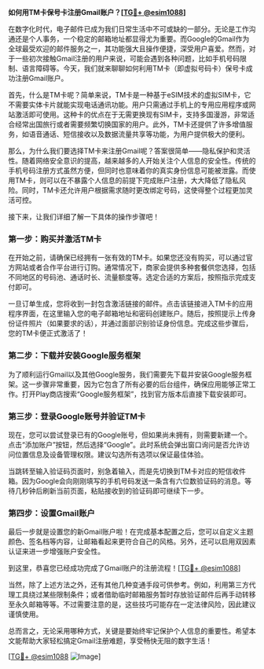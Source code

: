 **如何用TM卡保号卡注册Gmail账户？[[TG💪+ @esim1088](https://t.me/s/esim1088)]**

在数字化时代，电子邮件已成为我们日常生活中不可或缺的一部分。无论是工作沟通还是个人事务，一个稳定的邮箱地址都显得尤为重要。而Google的Gmail作为全球最受欢迎的邮件服务之一，其功能强大且操作便捷，深受用户喜爱。然而，对于一些初次接触Gmail注册的用户来说，可能会遇到各种问题，比如手机号码限制、语言障碍等。今天，我们就来聊聊如何利用TM卡（即虚拟号码卡）保号卡成功注册Gmail账户。

首先，什么是TM卡呢？简单来说，TM卡是一种基于eSIM技术的虚拟SIM卡，它不需要实体卡片就能实现电话通讯功能。用户只需通过手机上的专用应用程序或网站激活即可使用。这种卡的优点在于无需更换现有SIM卡，支持多国漫游，非常适合经常出国旅行或者需要频繁切换国家的用户。此外，TM卡还提供了许多增值服务，如语音通话、短信接收以及数据流量共享等功能，为用户提供极大的便利。

那么，为什么我们要选择TM卡来注册Gmail呢？答案很简单——隐私保护和灵活性。随着网络安全意识的提高，越来越多的人开始关注个人信息的安全性。传统的手机号码注册方式虽然方便，但同时也意味着你的真实身份信息可能被泄露。而使用TM卡，则可以在不暴露个人信息的前提下完成账户注册，大大降低了隐私风险。同时，TM卡还允许用户根据需求随时更改绑定号码，这使得整个过程更加灵活可控。

接下来，让我们详细了解一下具体的操作步骤吧！

### 第一步：购买并激活TM卡
在开始之前，请确保已经拥有一张有效的TM卡。如果您还没有购买，可以通过官方网站或者合作平台进行订购。通常情况下，商家会提供多种套餐供您选择，包括不同地区的号码池、通话时长、流量额度等。选定合适的方案后，按照指示完成支付即可。

一旦订单生成，您将收到一封包含激活链接的邮件。点击该链接进入TM卡的应用程序界面，在这里输入您的电子邮箱地址和密码创建账户。随后，按照提示上传身份证件照片（如果要求的话），并通过面部识别验证身份信息。完成这些步骤后，您的TM卡便正式激活了！

### 第二步：下载并安装Google服务框架
为了顺利运行Gmail以及其他Google服务，我们需要先下载并安装Google服务框架。这一步骤非常重要，因为它包含了所有必要的后台组件，确保应用能够正常工作。打开Play商店搜索“Google服务框架”，找到官方版本后直接下载安装即可。

### 第三步：登录Google账号并验证TM卡
现在，您可以尝试登录已有的Google账号，但如果尚未拥有，则需要新建一个。点击“添加账户”按钮，然后选择“Google”。此时系统会弹出窗口询问是否允许访问位置信息及设备管理权限。建议勾选所有选项以保证最佳体验。

当跳转至输入验证码页面时，别急着输入，而是先切换到TM卡对应的短信收件箱。因为Google会向刚刚填写的手机号码发送一条含有六位数验证码的消息。等待几秒钟后刷新当前页面，粘贴接收到的验证码即可继续下一步。

### 第四步：设置Gmail账户
最后一步就是设置您的新Gmail账户啦！在完成基本配置之后，您可以自定义主题颜色、签名档等内容，让邮箱看起来更符合自己的风格。另外，还可以启用双因素认证来进一步增强账户安全性。

到这里，恭喜您已经成功完成了Gmail账户的注册流程！[[TG💪+ @esim1088](https://t.me/s/esim1088)]

当然，除了上述方法之外，还有其他几种变通手段可供参考。例如，利用第三方代理工具绕过某些限制条件；或者借助临时邮箱服务暂时存放验证邮件后再手动转移至永久邮箱等等。不过需要注意的是，这些技巧可能存在一定法律风险，因此建议谨慎使用。

总而言之，无论采用哪种方式，关键是要始终牢记保护个人信息的重要性。希望本文能帮助大家轻松搞定Gmail注册难题，享受畅快无阻的数字生活！

[[TG💪+ @esim1088](https://t.me/s/esim1088) ![Image](https://i.postimg.cc/4NQfJmqS/Snipaste-2025-05-13-00-14-12.png)]